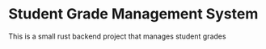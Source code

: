 # Student Grade Management System

This is a small rust backend project that manages student grades

